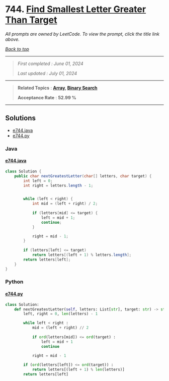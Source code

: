 # 744. [Find Smallest Letter Greater Than Target](<https://leetcode.com/problems/find-smallest-letter-greater-than-target>)

*All prompts are owned by LeetCode. To view the prompt, click the title link above.*

*[Back to top](<../README.md>)*

------

> *First completed : June 01, 2024*
>
> *Last updated : July 01, 2024*

------

> **Related Topics** : **[Array](<by_topic/Array.md>), [Binary Search](<by_topic/Binary Search.md>)**
>
> **Acceptance Rate** : **52.99 %**

------

## Solutions

- [e744.java](<../my-submissions/e744.java>)
- [e744.py](<../my-submissions/e744.py>)
### Java
#### [e744.java](<../my-submissions/e744.java>)
```Java
class Solution {
    public char nextGreatestLetter(char[] letters, char target) {
        int left = 0;
        int right = letters.length - 1;


        while (left < right) {
            int mid = (left + right) / 2;
            
            if (letters[mid] <= target) {
                left = mid + 1;
                continue;
            }

            right = mid - 1;
        }
        
        if (letters[left] <= target)
            return letters[(left + 1) % letters.length];
        return letters[left];
    }
}
```

### Python
#### [e744.py](<../my-submissions/e744.py>)
```Python
class Solution:
    def nextGreatestLetter(self, letters: List[str], target: str) -> str:
        left, right = 0, len(letters) - 1

        while left < right :
            mid = (left + right) // 2
            
            if ord(letters[mid]) <= ord(target) :
                left = mid + 1
                continue

            right = mid - 1
        
        if (ord(letters[left]) <= ord(target)) :
            return letters[(left + 1) % len(letters)]
        return letters[left]
```

